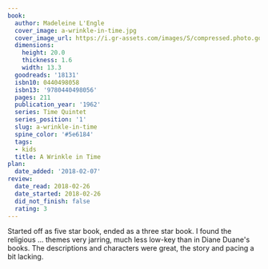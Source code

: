 ```yaml
---
book:
  author: Madeleine L'Engle
  cover_image: a-wrinkle-in-time.jpg
  cover_image_url: https://i.gr-assets.com/images/S/compressed.photo.goodreads.com/books/1329061522l/18131._SX98_.jpg
  dimensions:
    height: 20.0
    thickness: 1.6
    width: 13.3
  goodreads: '18131'
  isbn10: 0440498058
  isbn13: '9780440498056'
  pages: 211
  publication_year: '1962'
  series: Time Quintet
  series_position: '1'
  slug: a-wrinkle-in-time
  spine_color: '#5e6184'
  tags:
  - kids
  title: A Wrinkle in Time
plan:
  date_added: '2018-02-07'
review:
  date_read: 2018-02-26
  date_started: 2018-02-26
  did_not_finish: false
  rating: 3
---
```


Started off as five star book, ended as a three star book. I found the religious … themes very jarring, much less low-key than in Diane Duane's books. The descriptions and characters were great, the story and pacing a bit lacking.
